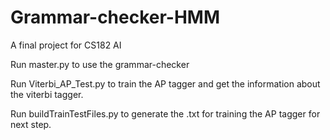 # Grammar-checker-HMM

A final project for CS182 AI

Run master.py to use the grammar-checker

Run Viterbi_AP_Test.py to train the AP tagger and get the information about the viterbi tagger.

Run buildTrainTestFiles.py to generate the .txt for training the AP tagger for next step. 
